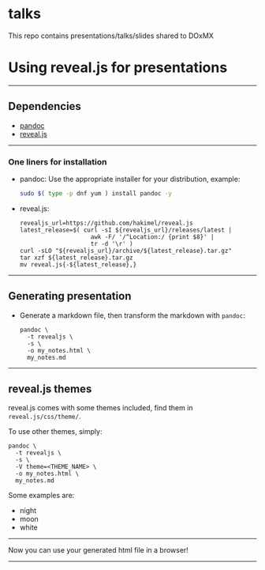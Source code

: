 # talks

This repo contains presentations/talks/slides shared to DOxMX

# Using reveal.js for presentations

---

## Dependencies
- [pandoc](https://pandoc.org/installing.html)
- [reveal.js](https://github.com/hakimel/reveal.js/#installation)

---

### One liners for installation

- pandoc: Use the appropriate installer for your distribution, example:
  ```bash
  sudo $( type -p dnf yum ) install pandoc -y
  ```

- reveal.js:
  ```
  revealjs_url=https://github.com/hakimel/reveal.js
  latest_release=$( curl -sI ${revealjs_url}/releases/latest |
                      awk -F/ '/^Location:/ {print $8}' |
                      tr -d '\r' )
  curl -sLO "${revealjs_url}/archive/${latest_release}.tar.gz"
  tar xzf ${latest_release}.tar.gz
  mv reveal.js{-${latest_release},}
  ```

---

## Generating presentation

- Generate a markdown file, then transform the markdown with `pandoc`:
  ```
  pandoc \
    -t revealjs \
    -s \
    -o my_notes.html \
    my_notes.md
  ```

---

## reveal.js themes

reveal.js comes with some themes included, find them in `reveal.js/css/theme/`.

To use other themes, simply:

```
pandoc \
  -t revealjs \
  -s \
  -V theme=<THEME_NAME> \
  -o my_notes.html \
  my_notes.md
```

Some examples are:
- night
- moon
- white

---

Now you can use your generated html file in a browser!

---
